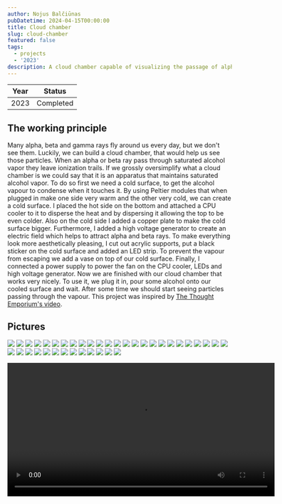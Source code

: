 ```yaml
---
author: Nojus Balčiūnas
pubDatetime: 2024-04-15T00:00:00
title: Cloud chamber
slug: cloud-chamber
featured: false
tags:
  - projects
  - '2023'
description: A cloud chamber capable of visualizing the passage of alpha and beta rays.
---
```


| Year |  Status   |
|:----:|:---------:|
| 2023 | Completed |

## The working principle

Many alpha, beta and gamma rays fly around us every day, but we don't see them.
Luckily, we can build a cloud chamber, that would help us see those particles.
When an alpha or beta ray pass through saturated alcohol vapor they leave ionization trails.
If we grossly oversimplify what a cloud chamber is we could say that it is an apparatus that maintains saturated alcohol vapor.
To do so first we need a cold surface, to get the alcohol vapour to condense when it touches it.
By using Peltier modules that when plugged in make one side very warm and the other very cold, we can create a cold surface.
I placed the hot side on the bottom and attached a CPU cooler to it to disperse the heat and by dispersing it allowing the top to be even colder.
Also on the cold side I added a copper plate to make the cold surface bigger.
Furthermore, I added a high voltage generator to create an electric field which helps to attract alpha and beta rays.
To make everything look more aesthetically pleasing, I cut out acrylic supports, put a black sticker on the cold surface and added an LED strip.
To prevent the vapour from escaping we add a vase on top of our cold surface.
Finally, I connected a power supply to power the fan on the CPU cooler, LEDs and high voltage generator.
Now we are finished with our cloud chamber that works very nicely.
To use it, we plug it in, pour some alcohol onto our cooled surface and wait.
After some time we should start seeing particles passing through the vapour.
This project was inspired by [The Thought Emporium's video](https://www.youtube.com/watch?v=-Cu3wW8rNAs).


## Pictures

![](../../assets/images/cloud-chamber/1.jpg)
![](../../assets/images/cloud-chamber/2.jpg)
![](../../assets/images/cloud-chamber/3.jpg)
![](../../assets/images/cloud-chamber/4.jpg)
![](../../assets/images/cloud-chamber/5.jpg)
![](../../assets/images/cloud-chamber/6.jpg)
![](../../assets/images/cloud-chamber/7.jpg)
![](../../assets/images/cloud-chamber/8.jpg)
![](../../assets/images/cloud-chamber/9.jpg)
![](../../assets/images/cloud-chamber/10.jpg)
![](../../assets/images/cloud-chamber/11.jpg)
![](../../assets/images/cloud-chamber/12.jpg)
![](../../assets/images/cloud-chamber/13.jpg)
![](../../assets/images/cloud-chamber/14.jpg)
![](../../assets/images/cloud-chamber/15.jpg)
![](../../assets/images/cloud-chamber/16.jpg)
![](../../assets/images/cloud-chamber/17.jpg)
![](../../assets/images/cloud-chamber/18.jpg)
![](../../assets/images/cloud-chamber/19.jpg)
![](../../assets/images/cloud-chamber/20.jpg)
![](../../assets/images/cloud-chamber/21.jpg)
![](../../assets/images/cloud-chamber/22.jpg)
![](../../assets/images/cloud-chamber/23.jpg)
![](../../assets/images/cloud-chamber/24.jpg)
![](../../assets/images/cloud-chamber/25.jpg)
![](../../assets/images/cloud-chamber/26.jpg)
![](../../assets/images/cloud-chamber/27.jpg)
![](../../assets/images/cloud-chamber/28.jpg)
![](../../assets/images/cloud-chamber/29.jpg)
![](../../assets/images/cloud-chamber/30.jpg)
![](../../assets/images/cloud-chamber/31.jpg)
![](../../assets/images/cloud-chamber/32.jpg)
![](../../assets/images/cloud-chamber/33.jpg)
![](../../assets/images/cloud-chamber/34.jpg)
![](../../assets/images/cloud-chamber/35.jpg)
![](../../assets/images/cloud-chamber/36.jpg)
![](../../assets/images/cloud-chamber/37.jpg)
![](../../assets/images/cloud-chamber/38.jpg)
<center>
<video width="600" height="auto" controls>
  <source src="/assets/cloud-chamber/1.mp4" type="video/mp4">
</video>
</center>
